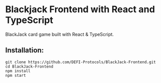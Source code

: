 # Blackjack Frontend with React and TypeScript
BlackJack card game built with React & TypeScript.

## Installation: 
```
git clone https://github.com/DEFI-Protocols/BlackJack-Frontend.git
cd BlackJack-Frontend
npm install
npm start
```
